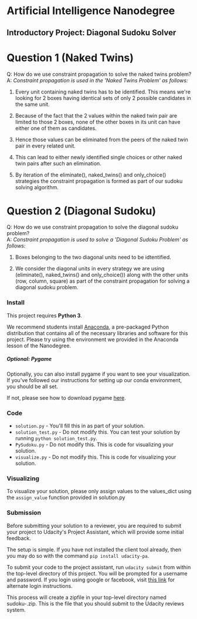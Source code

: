 # Artificial Intelligence Nanodegree
## Introductory Project: Diagonal Sudoku Solver

# Question 1 (Naked Twins)
Q: How do we use constraint propagation to solve the naked twins problem?  
A: *Constraint propagation is used in the 'Naked Twins Problem' as follows:*

1. Every unit containing naked twins has to be identified. This means we're looking for 2 boxes having identical sets of only 2 possible candidates in the same unit.

2. Because of the fact that the 2 values within the naked twin pair are limited to those 2 boxes, none of the other boxes in its unit can have either one of them as candidates. 

3. Hence those values can be eliminated from the peers of the naked twin pair in every related unit.

4. This can lead to either newly identified single choices or other naked twin pairs after such an elimination.

5. By iteration of the eliminate(), naked_twins() and only_choice() strategies the constraint propagation is formed as part of our sudoku solving algorithm. 

# Question 2 (Diagonal Sudoku)
Q: How do we use constraint propagation to solve the diagonal sudoku problem?  
A: *Constraint propagation is used to solve a 'Diagonal Sudoku Problem' as follows:*

1. Boxes belonging to the two diagonal units need to be idtentified.

2. We consider the diagonal units in every strategy we are using (eliminate(), naked_twins() and only_choice()) along with the other units (row, column, square) as part of the constraint propagation for solving a diagonal sudoku problem.

### Install

This project requires **Python 3**.

We recommend students install [Anaconda](https://www.continuum.io/downloads), a pre-packaged Python distribution that contains all of the necessary libraries and software for this project. 
Please try using the environment we provided in the Anaconda lesson of the Nanodegree.

##### Optional: Pygame

Optionally, you can also install pygame if you want to see your visualization. If you've followed our instructions for setting up our conda environment, you should be all set.

If not, please see how to download pygame [here](http://www.pygame.org/download.shtml).

### Code

* `solution.py` - You'll fill this in as part of your solution.
* `solution_test.py` - Do not modify this. You can test your solution by running `python solution_test.py`.
* `PySudoku.py` - Do not modify this. This is code for visualizing your solution.
* `visualize.py` - Do not modify this. This is code for visualizing your solution.

### Visualizing

To visualize your solution, please only assign values to the values_dict using the `assign_value` function provided in solution.py

### Submission
Before submitting your solution to a reviewer, you are required to submit your project to Udacity's Project Assistant, which will provide some initial feedback.  

The setup is simple.  If you have not installed the client tool already, then you may do so with the command `pip install udacity-pa`.  

To submit your code to the project assistant, run `udacity submit` from within the top-level directory of this project.  You will be prompted for a username and password.  If you login using google or facebook, visit [this link](https://project-assistant.udacity.com/auth_tokens/jwt_login) for alternate login instructions.

This process will create a zipfile in your top-level directory named sudoku-<id>.zip.  This is the file that you should submit to the Udacity reviews system.


